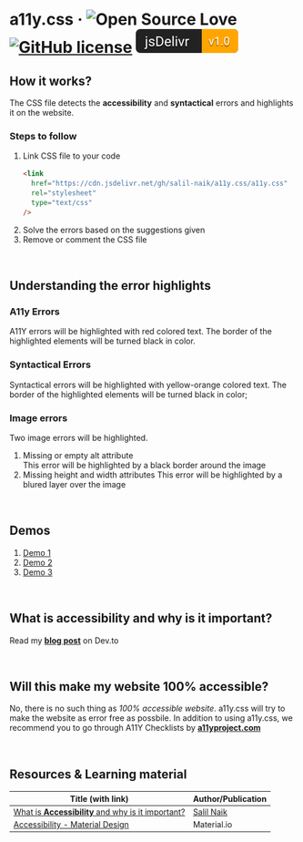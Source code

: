 # a11y.css &middot; ![Open Source Love](https://badges.frapsoft.com/os/v2/open-source.svg?v=103) [![GitHub license](https://img.shields.io/badge/license-MIT-blue.svg)](LICENSE) ![jsDelivr Hits](images/jsDelivr-new.svg)

## How it works?

The CSS file detects the <b>accessibility</b> and <b>syntactical</b> errors and highlights it on the website.

### Steps to follow

1. Link CSS file to your code
   ```html
   <link
     href="https://cdn.jsdelivr.net/gh/salil-naik/a11y.css/a11y.css"
     rel="stylesheet"
     type="text/css"
   />
   ```
2. Solve the errors based on the suggestions given
3. Remove or comment the CSS file

<br>

## Understanding the error highlights

### A11y Errors

A11Y errors will be highlighted with red colored text. The border of the highlighted elements will be turned black in color.

### Syntactical Errors

Syntactical errors will be highlighted with yellow-orange colored text. The border of the highlighted elements will be turned black in color;

### Image errors

Two image errors will be highlighted.

1. Missing or empty alt attribute  
   This error will be highlighted by a black border around the image
2. Missing height and width attributes
   This error will be highlighted by a blured layer over the image

<br />

## Demos

1. [Demo 1](https://salil-naik.github.io/a11y-demo/demo-1/index.html)
1. [Demo 2](https://salil-naik.github.io/a11y-demo/demo-2/index.html)
1. [Demo 3](https://salil-naik.github.io/a11y-demo/demo-3/index.html)

<br />

## What is <b>accessibility</b> and why is it important?

Read my **[blog post](https://dev.to/salilnaik/what-is-web-a11y-and-why-is-it-important-4fic)** on Dev.to

<br />

## Will this make my website 100% accessible?

No, there is no such thing as <i>100% accessible website</i>. a11y.css will try to make the website as error free as possbile. In addition to using a11y.css, we recommend you to go through A11Y Checklists by <a href="https://www.a11yproject.com/checklist/"><b>a11yproject.com</b></a>

<br />

## Resources & Learning material

| Title (with link)                                                                          | Author/Publication                               |
| ------------------------------------------------------------------------------------------ | ------------------------------------------------ |
| [What is **Accessibility** and why is it important?]()                                     | [Salil Naik](https://twitter.com/__salil_naik__) |
| [Accessibility - Material Design](https://material.io/design/usability/accessibility.html) | Material.io                                      |
